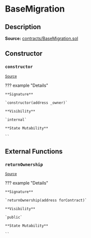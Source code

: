 # BaseMigration

## Description

**Source:** [contracts/BaseMigration.sol](https://github.com/Synthetixio/synthetix/tree/v2.96.1/contracts/BaseMigration.sol)

## Constructor

### `constructor`

<sub>[Source](https://github.com/Synthetixio/synthetix/tree/v2.96.1/contracts/BaseMigration.sol#L6)</sub>

??? example "Details"

    **Signature**

    `constructor(address _owner)`

    **Visibility**

    `internal`

    **State Mutability**

    ``

## External Functions

### `returnOwnership`

<sub>[Source](https://github.com/Synthetixio/synthetix/tree/v2.96.1/contracts/BaseMigration.sol#L9)</sub>

??? example "Details"

    **Signature**

    `returnOwnership(address forContract)`

    **Visibility**

    `public`

    **State Mutability**

    ``
